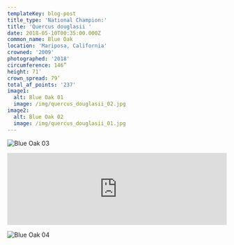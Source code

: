 ```yaml
---
templateKey: blog-post
title_type: 'National Champion:'
title: 'Quercus douglasii '
date: 2018-05-10T00:35:00.000Z
common_name: Blue Oak
location: 'Mariposa, California'
crowned: '2009'
photographed: '2018'
circumference: 146”
height: 71’
crown_spread: 79’
total_af_points: '237'
image1:
  alt: Blue Oak 01
  image: /img/quercus_douglasii_02.jpg
image2:
  alt: Blue Oak 02
  image: /img/quercus_douglasii_01.jpg
---
```

![Blue Oak 03](/img/quercus_douglasii_03.jpg "Blue Oak 03")

<iframe width="100%" height="166" scrolling="no" frameborder="no" allow="autoplay" src="https://w.soundcloud.com/player/?url=https%3A//api.soundcloud.com/tracks/626448237&color=%23ff5500&auto_play=false&hide_related=false&show_comments=true&show_user=true&show_reposts=false&show_teaser=true"></iframe>

![Blue Oak 04](/img/quercus_douglasii_04.jpg "Blue Oak 04")
